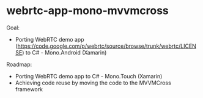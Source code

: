 webrtc-app-mono-mvvmcross
=========================

Goal:
 - Porting WebRTC demo app (https://code.google.com/p/webrtc/source/browse/trunk/webrtc/LICENSE) to C# - Mono.Android (Xamarin)

Roadmap:
 - Porting WebRTC demo app to C# - Mono.Touch (Xamarin)
 - Achieving code reuse by moving the code to the MVVMCross framework

